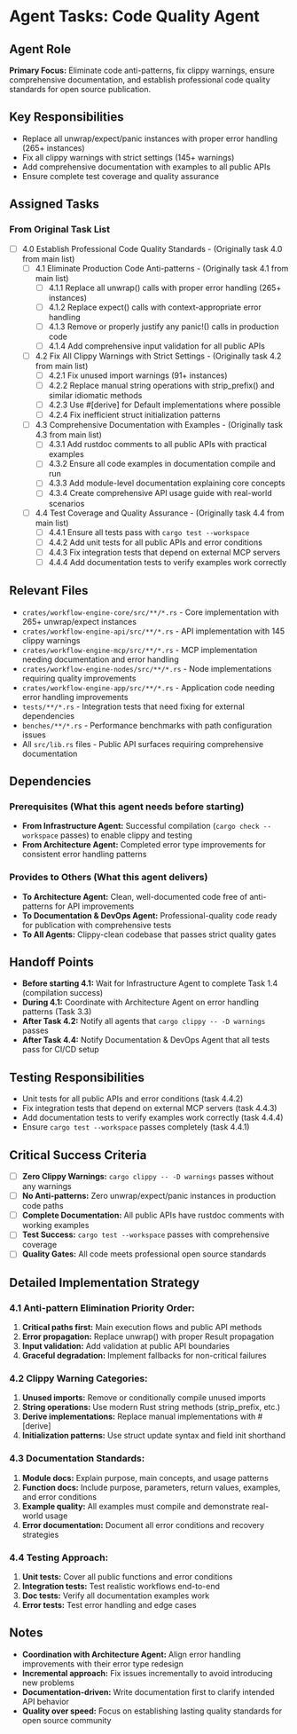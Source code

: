 # Agent Tasks: Code Quality Agent

## Agent Role

**Primary Focus:** Eliminate code anti-patterns, fix clippy warnings, ensure comprehensive documentation, and establish professional code quality standards for open source publication.

## Key Responsibilities

- Replace all unwrap/expect/panic instances with proper error handling (265+ instances)
- Fix all clippy warnings with strict settings (145+ warnings)
- Add comprehensive documentation with examples to all public APIs
- Ensure complete test coverage and quality assurance

## Assigned Tasks

### From Original Task List

- [ ] 4.0 Establish Professional Code Quality Standards - (Originally task 4.0 from main list)
  - [ ] 4.1 Eliminate Production Code Anti-patterns - (Originally task 4.1 from main list)
    - [ ] 4.1.1 Replace all unwrap() calls with proper error handling (265+ instances)
    - [ ] 4.1.2 Replace expect() calls with context-appropriate error handling
    - [ ] 4.1.3 Remove or properly justify any panic!() calls in production code
    - [ ] 4.1.4 Add comprehensive input validation for all public APIs
  - [ ] 4.2 Fix All Clippy Warnings with Strict Settings - (Originally task 4.2 from main list)
    - [ ] 4.2.1 Fix unused import warnings (91+ instances)
    - [ ] 4.2.2 Replace manual string operations with strip_prefix() and similar idiomatic methods
    - [ ] 4.2.3 Use #[derive] for Default implementations where possible
    - [ ] 4.2.4 Fix inefficient struct initialization patterns
  - [ ] 4.3 Comprehensive Documentation with Examples - (Originally task 4.3 from main list)
    - [ ] 4.3.1 Add rustdoc comments to all public APIs with practical examples
    - [ ] 4.3.2 Ensure all code examples in documentation compile and run
    - [ ] 4.3.3 Add module-level documentation explaining core concepts
    - [ ] 4.3.4 Create comprehensive API usage guide with real-world scenarios
  - [ ] 4.4 Test Coverage and Quality Assurance - (Originally task 4.4 from main list)
    - [ ] 4.4.1 Ensure all tests pass with `cargo test --workspace`
    - [ ] 4.4.2 Add unit tests for all public APIs and error conditions
    - [ ] 4.4.3 Fix integration tests that depend on external MCP servers
    - [ ] 4.4.4 Add documentation tests to verify examples work correctly

## Relevant Files

- `crates/workflow-engine-core/src/**/*.rs` - Core implementation with 265+ unwrap/expect instances
- `crates/workflow-engine-api/src/**/*.rs` - API implementation with 145 clippy warnings
- `crates/workflow-engine-mcp/src/**/*.rs` - MCP implementation needing documentation and error handling
- `crates/workflow-engine-nodes/src/**/*.rs` - Node implementations requiring quality improvements
- `crates/workflow-engine-app/src/**/*.rs` - Application code needing error handling improvements
- `tests/**/*.rs` - Integration tests that need fixing for external dependencies
- `benches/**/*.rs` - Performance benchmarks with path configuration issues
- All `src/lib.rs` files - Public API surfaces requiring comprehensive documentation

## Dependencies

### Prerequisites (What this agent needs before starting)

- **From Infrastructure Agent:** Successful compilation (`cargo check --workspace` passes) to enable clippy and testing
- **From Architecture Agent:** Completed error type improvements for consistent error handling patterns

### Provides to Others (What this agent delivers)

- **To Architecture Agent:** Clean, well-documented code free of anti-patterns for API improvements
- **To Documentation & DevOps Agent:** Professional-quality code ready for publication with comprehensive tests
- **To All Agents:** Clippy-clean codebase that passes strict quality gates

## Handoff Points

- **Before starting 4.1:** Wait for Infrastructure Agent to complete Task 1.4 (compilation success)
- **During 4.1:** Coordinate with Architecture Agent on error handling patterns (Task 3.3)
- **After Task 4.2:** Notify all agents that `cargo clippy -- -D warnings` passes
- **After Task 4.4:** Notify Documentation & DevOps Agent that all tests pass for CI/CD setup

## Testing Responsibilities

- Unit tests for all public APIs and error conditions (task 4.4.2)
- Fix integration tests that depend on external MCP servers (task 4.4.3)
- Add documentation tests to verify examples work correctly (task 4.4.4)
- Ensure `cargo test --workspace` passes completely (task 4.4.1)

## Critical Success Criteria

- [ ] **Zero Clippy Warnings:** `cargo clippy -- -D warnings` passes without any warnings
- [ ] **No Anti-patterns:** Zero unwrap/expect/panic instances in production code paths
- [ ] **Complete Documentation:** All public APIs have rustdoc comments with working examples
- [ ] **Test Success:** `cargo test --workspace` passes with comprehensive coverage
- [ ] **Quality Gates:** All code meets professional open source standards

## Detailed Implementation Strategy

### 4.1 Anti-pattern Elimination Priority Order:
1. **Critical paths first:** Main execution flows and public API methods
2. **Error propagation:** Replace unwrap() with proper Result propagation
3. **Input validation:** Add validation at public API boundaries
4. **Graceful degradation:** Implement fallbacks for non-critical failures

### 4.2 Clippy Warning Categories:
1. **Unused imports:** Remove or conditionally compile unused imports
2. **String operations:** Use modern Rust string methods (strip_prefix, etc.)
3. **Derive implementations:** Replace manual implementations with #[derive]
4. **Initialization patterns:** Use struct update syntax and field init shorthand

### 4.3 Documentation Standards:
1. **Module docs:** Explain purpose, main concepts, and usage patterns
2. **Function docs:** Include purpose, parameters, return values, examples, and error conditions
3. **Example quality:** All examples must compile and demonstrate real-world usage
4. **Error documentation:** Document all error conditions and recovery strategies

### 4.4 Testing Approach:
1. **Unit tests:** Cover all public functions and error conditions
2. **Integration tests:** Test realistic workflows end-to-end
3. **Doc tests:** Verify all documentation examples work
4. **Error tests:** Test error handling and edge cases

## Notes

- **Coordination with Architecture Agent:** Align error handling improvements with their error type redesign
- **Incremental approach:** Fix issues incrementally to avoid introducing new problems
- **Documentation-driven:** Write documentation first to clarify intended API behavior
- **Quality over speed:** Focus on establishing lasting quality standards for open source community
